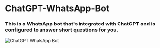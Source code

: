 # ChatGPT-WhatsApp-Bot

### This is a WhatsApp bot that's integrated with ChatGPT and is configured to answer short questions for you.

![ChatGPT WhatsApp Bot](https://i.imgur.com/YZz6GmS.png)
